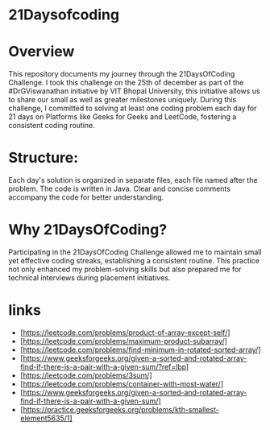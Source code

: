 # 21Daysofcoding
# Overview
This repository documents my journey through the 21DaysOfCoding Challenge. I took this challenge on the 25th of december as part of the #DrGViswanathan initiative by VIT Bhopal University, this initiative allows us to share our small as well as greater milestones uniquely.
During this challenge, I committed to solving at least one coding problem each day for 21 days on Platforms like Geeks for Geeks and LeetCode, fostering a consistent coding routine.

# Structure:
Each day's solution is organized in separate files, each file named after the problem.
The code is written in Java.
Clear and concise comments accompany the code for better understanding.
# Why 21DaysOfCoding?
Participating in the 21DaysOfCoding Challenge allowed me to maintain small yet effective coding streaks, establishing a consistent routine. This practice not only enhanced my problem-solving skills but also prepared me for technical interviews during placement initiatives.
# links

* [https://leetcode.com/problems/product-of-array-except-self/]
* [https://leetcode.com/problems/maximum-product-subarray/]
* [https://leetcode.com/problems/find-minimum-in-rotated-sorted-array/]
* [https://www.geeksforgeeks.org/given-a-sorted-and-rotated-array-find-if-there-is-a-pair-with-a-given-sum/?ref=lbp]
* [https://leetcode.com/problems/3sum/]
* [https://leetcode.com/problems/container-with-most-water/]
* [https://www.geeksforgeeks.org/given-a-sorted-and-rotated-array-find-if-there-is-a-pair-with-a-given-sum/]
* [https://practice.geeksforgeeks.org/problems/kth-smallest-element5635/1]
